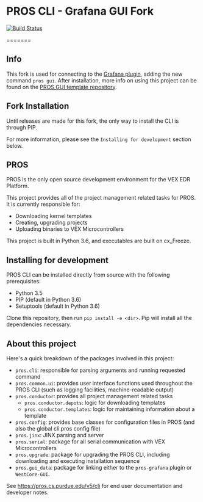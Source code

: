 # PROS CLI - Grafana GUI Fork

[![Build Status](https://dev.azure.com/purdue-acm-sigbots/CLI/_apis/build/status/purduesigbots.pros-cli?branchName=develop)](https://dev.azure.com/purdue-acm-sigbots/CLI/_build/latest?definitionId=6&branchName=develop)

=======
## Info
This fork is used for connecting to the [Grafana plugin](https://github.com/BWHS-Robotics/pros-grafana), adding the new command ``pros gui``. After installation, more info on using this project can be found on the [PROS GUI template repository](https://github.com/BWHS-Robotics/pros-gui-template). 

## Fork Installation 
Until releases are made for this fork, the only way to install the CLI is through PIP.

For more information, please see the ``Installing for development`` section below. 

## PROS 

PROS is the only open source development environment for the VEX EDR Platform.

This project provides all of the project management related tasks for PROS. It is currently responsible for:
 - Downloading kernel templates
 - Creating, upgrading projects
 - Uploading binaries to VEX Microcontrollers

This project is built in Python 3.6, and executables are built on cx_Freeze.

## Installing for development
PROS CLI can be installed directly from source with the following prerequisites:
 - Python 3.5
 - PIP (default in Python 3.6)
 - Setuptools (default in Python 3.6)

Clone this repository, then run `pip install -e <dir>`. Pip will install all the dependencies necessary.

## About this project
Here's a quick breakdown of the packages involved in this project:

- `pros.cli`: responsible for parsing arguments and running requested command
- `pros.common.ui`: provides user interface functions used throughout the PROS CLI (such as logging facilities, machine-readable output)
- `pros.conductor`: provides all project management related tasks
    - `pros.conductor.depots`: logic for downloading templates
    - `pros.conductor.templates`: logic for maintaining information about a template
- `pros.config`: provides base classes for configuration files in PROS (and also the global cli.pros config file)
- `pros.jinx`: JINX parsing and server
- `pros.serial`: package for all serial communication with VEX Microcontrollers
- `pros.upgrade`: package for upgrading the PROS CLI, including downloading and executing installation sequence
- `pros.gui_data`: package for linking either to the ``pros-grafana`` plugin or ``WestCore-GUI``. 

See https://pros.cs.purdue.edu/v5/cli for end user documentation and developer notes.
